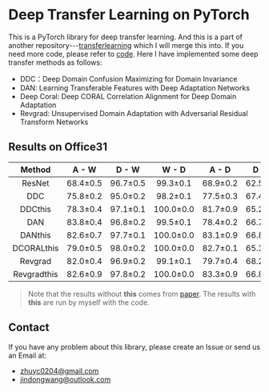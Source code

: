 # Deep Transfer Learning on PyTorch
This is a PyTorch library for deep transfer learning. And this is a part of another repository---[transferlearning](https://github.com/jindongwang/transferlearning) which I will merge this into. If you need more code, please refer to [code](https://github.com/jindongwang/transferlearning/tree/master/code/deep). Here I have implemented some deep transfer methods as follows:
* DDC：Deep Domain Confusion Maximizing for Domain Invariance
* DAN: Learning Transferable Features with Deep Adaptation Networks
* Deep Coral: Deep CORAL Correlation Alignment for Deep Domain Adaptation
* Revgrad: Unsupervised Domain Adaptation with Adversarial Residual Transform Networks

## Results on Office31
| Method | A - W | D - W | W - D | A - D | D - A | W - A | Average |
|:--------------:|:-----:|:-----:|:-----:|:-----:|:----:|:----:|:-------:|
| ResNet | 68.4±0.5 | 96.7±0.5 | 99.3±0.1 | 68.9±0.2 | 62.5±0.3 | 60.7±0.3 | 76.1 |
| DDC | 75.8±0.2 | 95.0±0.2 | 98.2±0.1 | 77.5±0.3 | 67.4±0.4 | 64.0±0.5 | 79.7 |
| DDCthis | 78.3±0.4 | 97.1±0.1 | 100.0±0.0 | 81.7±0.9 | 65.2±0.6 | 65.1±0.4 | 81.2 |
| DAN | 83.8±0.4 | 96.8±0.2 | 99.5±0.1 | 78.4±0.2 | 66.7±0.3 | 62.7±0.2 | 81.3 |
| DANthis | 82.6±0.7 | 97.7±0.1 | 100.0±0.0 | 83.1±0.9 | 66.8±0.3 | 66.6±0.4 | 82.8 |
| DCORALthis | 79.0±0.5 | 98.0±0.2 | 100.0±0.0 | 82.7±0.1 | 65.3±0.3 | 64.5±0.3 | 81.6 |
| Revgrad | 82.0±0.4 | 96.9±0.2 | 99.1±0.1 | 79.7±0.4 | 68.2±0.4 | 67.4±0.5 | 82.2 |
| Revgradthis | 82.6±0.9 | 97.8±0.2 | 100.0±0.0 | 83.3±0.9 | 66.8±0.1 | 66.1±0.5 | 82.8 |

> Note that the results without **this** comes from [paper](http://ise.thss.tsinghua.edu.cn/~mlong/doc/multi-adversarial-domain-adaptation-aaai18.pdf). The results with **this** are run by myself with the code. 

## Contact
If you have any problem about this library, please create an Issue or send us an Email at:
* zhuyc0204@gmail.com
* jindongwang@outlook.com